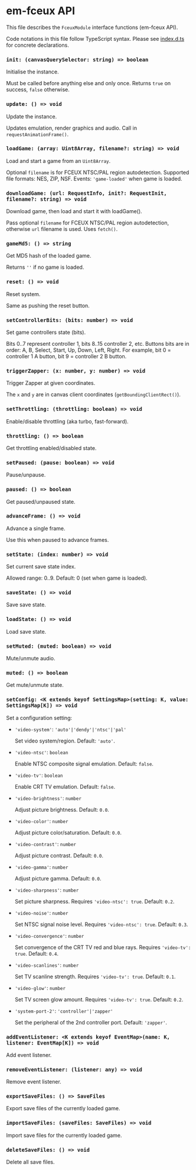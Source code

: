 # em-fceux API

This file describes the `FceuxModule` interface functions (em-fceux API).

Code notations in this file follow TypeScript syntax.
Please see [index.d.ts](index.d.ts) for concrete declarations.


### `init: (canvasQuerySelector: string) => boolean`

Initialise the instance.

Must be called before anything else and only once.
Returns `true` on success, `false` otherwise.


### `update: () => void`

Update the instance.

Updates emulation, render graphics and audio.
Call in `requestAnimationFrame()`.


### `loadGame: (array: Uint8Array, filename?: string) => void`

Load and start a game from an `Uint8Array`.

Optional `filename` is for FCEUX NTSC/PAL region autodetection.
Supported file formats: NES, ZIP, NSF.
Events: `'game-loaded'` when game is loaded.


### `downloadGame: (url: RequestInfo, init?: RequestInit, filename?: string) => void`

Download game, then load and start it with loadGame().

Pass optional `filename` for FCEUX NTSC/PAL region autodetection,
otherwise `url` filename is used.
Uses `fetch()`.


### `gameMd5: () => string`

Get MD5 hash of the loaded game.

Returns `''` if no game is loaded.


### `reset: () => void`

Reset system.

Same as pushing the reset button.


### `setControllerBits: (bits: number) => void`

Set game controllers state (bits).

Bits 0..7 represent controller 1, bits 8..15 controller 2, etc.
Buttons bits are in order: A, B, Select, Start, Up, Down, Left, Right.
For example, bit 0 = controller 1 A button, bit 9 = controller 2 B button.


### `triggerZapper: (x: number, y: number) => void`

Trigger Zapper at given coordinates.

The `x` and `y` are in canvas client coordinates
(`getBoundingClientRect()`).


### `setThrottling: (throttling: boolean) => void`

Enable/disable throttling (aka turbo, fast-forward).




### `throttling: () => boolean`

Get throttling enabled/disabled state.




### `setPaused: (pause: boolean) => void`

Pause/unpause.




### `paused: () => boolean`

Get paused/unpaused state.




### `advanceFrame: () => void`

Advance a single frame.

Use this when paused to advance frames.


### `setState: (index: number) => void`

Set current save state index.

Allowed range: 0..9.
Default: 0 (set when game is loaded).


### `saveState: () => void`

Save save state.




### `loadState: () => void`

Load save state.




### `setMuted: (muted: boolean) => void`

Mute/unmute audio.




### `muted: () => boolean`

Get mute/unmute state.




### `setConfig: <K extends keyof SettingsMap>(setting: K, value: SettingsMap[K]) => void`

Set a configuration setting:



* `'video-system'`: `'auto'|'dendy'|'ntsc'|'pal'`

  Set video system/region. Default: `'auto'`.

* `'video-ntsc'`: `boolean`

  Enable NTSC composite signal emulation. Default: `false`.

* `'video-tv'`: `boolean`

  Enable CRT TV emulation. Default: `false`.

* `'video-brightness'`: `number`

  Adjust picture brightness. Default: `0.0`.

* `'video-color'`: `number`

  Adjust picture color/saturation. Default: `0.0`.

* `'video-contrast'`: `number`

  Adjust picture contrast. Default: `0.0`.

* `'video-gamma'`: `number`

  Adjust picture gamma. Default: `0.0`.

* `'video-sharpness'`: `number`

  Set picture sharpness.
  Requires `'video-ntsc': true`. Default: `0.2`.

* `'video-noise'`: `number`

  Set NTSC signal noise level.
  Requires `'video-ntsc': true`. Default: `0.3`.

* `'video-convergence'`: `number`

  Set convergence of the CRT TV red and blue rays.
  Requires `'video-tv': true`. Default: `0.4`.

* `'video-scanlines'`: `number`

  Set TV scanline strength.
  Requires `'video-tv': true`. Default: `0.1`.

* `'video-glow'`: `number`

  Set TV screen glow amount.
  Requires `'video-tv': true`. Default: `0.2`.

* `'system-port-2'`: `'controller'|'zapper'`

  Set the peripheral of the 2nd controller port. Default: `'zapper'`.


### `addEventListener: <K extends keyof EventMap>(name: K, listener: EventMap[K]) => void`

Add event listener.




### `removeEventListener: (listener: any) => void`

Remove event listener.




### `exportSaveFiles: () => SaveFiles`

Export save files of the currently loaded game.




### `importSaveFiles: (saveFiles: SaveFiles) => void`

Import save files for the currently loaded game.




### `deleteSaveFiles: () => void`

Delete all save files.


